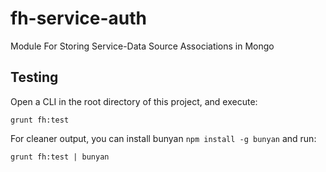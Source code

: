 # fh-service-auth
Module For Storing Service-Data Source Associations in Mongo

## Testing
Open a CLI in the root directory of this project, and execute:
```
grunt fh:test
```

For cleaner output, you can install bunyan `npm install -g bunyan` and run:
```
grunt fh:test | bunyan
```